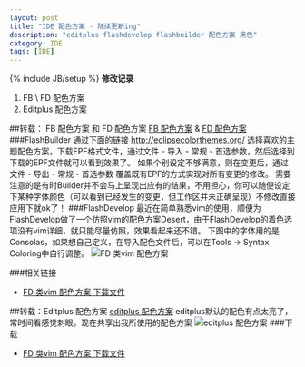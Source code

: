 ```yaml
---
layout: post
title: "IDE 配色方案 - 陆续更新ing"
description: "editplus flashdevelop flashbuilder 配色方案 黑色"
category: IDE
tags: [IDE]
---
```

{% include JB/setup %}
<b>修改记录</b>
1. FB \ FD 配色方案
2. Editplus 配色方案


##转载： FB 配色方案 和 FD 配色方案
[FB 配色方案] & [FD 配色方案]
###FlashBuilder
通过下面的链接
http://eclipsecolorthemes.org/ 
选择喜欢的主题配色方案，下载EPF格式文件，通过文件 - 导入 - 常规 - 首选参数，然后选择到下载的EPF文件就可以看到效果了。
如果个别设定不够满意，则在变更后，通过文件 - 导出 - 常规 - 首选参数 覆盖既有EPF的方式实现对所有变更的修改。
需要注意的是有时Builder并不会马上呈现出应有的结果，不用担心，你可以随便设定下某种字体颜色（可以看到已经发生的变更，但工作区并未正确呈现）不修改直接应用下就ok了！
###FlashDevelop
最近在简单熟悉vim的使用，顺便为FlashDevelop做了一个仿照vim的配色方案Desert，由于FlashDevelop的着色选项没有vim详细，就只能尽量仿照，效果看起来还不错。
下图中的字体用的是Consolas，如果想自己定义，在导入配色文件后，可以在Tools -> Syntax Coloring中自行调整。
<img src="http://junnan.org/blog/wp-content/uploads/2011/02/3553003727.png" alt="FD 类vim 配色方案" />

###相关链接

- <a href="/assets/download/desert.zip"> FD 类vim 配色方案 下载文件  </a>

##转载：Editplus 配色方案
[editplus 配色方案]
editplus默认的配色有点太亮了，常时间看感觉刺眼。现在共享出我所使用的配色方案
<img src="http://www.yanghengfei.com/wp-content/uploads/2011/08/20110826001020236.jpg" alt="editplus 配色方案" />
###下载
- <a href="/assets/download/editplus_u_color.zip"> FD 类vim 配色方案 下载文件  </a>

 
  [FB 配色方案]: http://blog.sina.com.cn/s/blog_a2aa45910101b1l1.html
  [FD 配色方案]: http://oldblog.junnan.org/1320
  [editplus 配色方案]: http://www.yanghengfei.com/archives/496/
  
